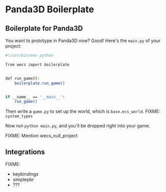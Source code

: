 Panda3D Boilerplate
===================

Boilerplate for Panda3D
-----------------------

You want to prototype in Panda3D *now*? Good! Here's the `main.py` of
your project:

```bash
#!/usr/bin/env python

from wecs import boilerplate


def run_game():
    boilerplate.run_game()


if __name__ == '__main__':
    run_game()
```

Then write a `game.py` to set up the world, which is `base.ecs_world`.
FIXME: `system_types`

Now run `python main.py`, and you'll be dropped right into your game.

FIXME: Mention wecs_null_project


Integrations
------------

FIXME:
* keybindings
* simplepbr
* ???